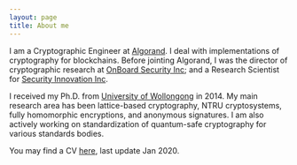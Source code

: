 ```yaml
---
layout: page
title: About me
---
```


I am a Cryptographic Engineer at [Algorand](algorand.com).
I deal with implementations of cryptography for blockchains.
Before jointing Algorand, I was the director of cryptographic
research at [OnBoard Security Inc](https://www.onboardsecurity.com/);
and a
Research Scientist for [Security Innovation Inc](https://www.securityinnovation.com/).

I received my Ph.D. from
[University of Wollongong](https://www.uow.edu.au/) in 2014.
My main research area has been lattice-based
cryptography, NTRU cryptosystems, fully homomorphic
encryptions, and anonymous signatures.
I am also actively working on standardization
of quantum-safe cryptography for various standards bodies.


You may find a CV [here](../cv/output/cv.pdf), last update Jan 2020.
